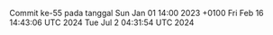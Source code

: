 Commit ke-55 pada tanggal Sun Jan 01 14:00 2023 +0100
Fri Feb 16 14:43:06 UTC 2024
Tue Jul  2 04:31:54 UTC 2024
